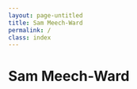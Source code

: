 ```yaml
---
layout: page-untitled
title: Sam Meech-Ward
permalink: /
class: index
---
```


<!-- <p class="center profile-image-container"><img class="profile-image circle z-depth-3" src="{{ "/assets/images/me.jpg" | relative_url }}" /></p> -->

<h1>Sam Meech-Ward</h1>